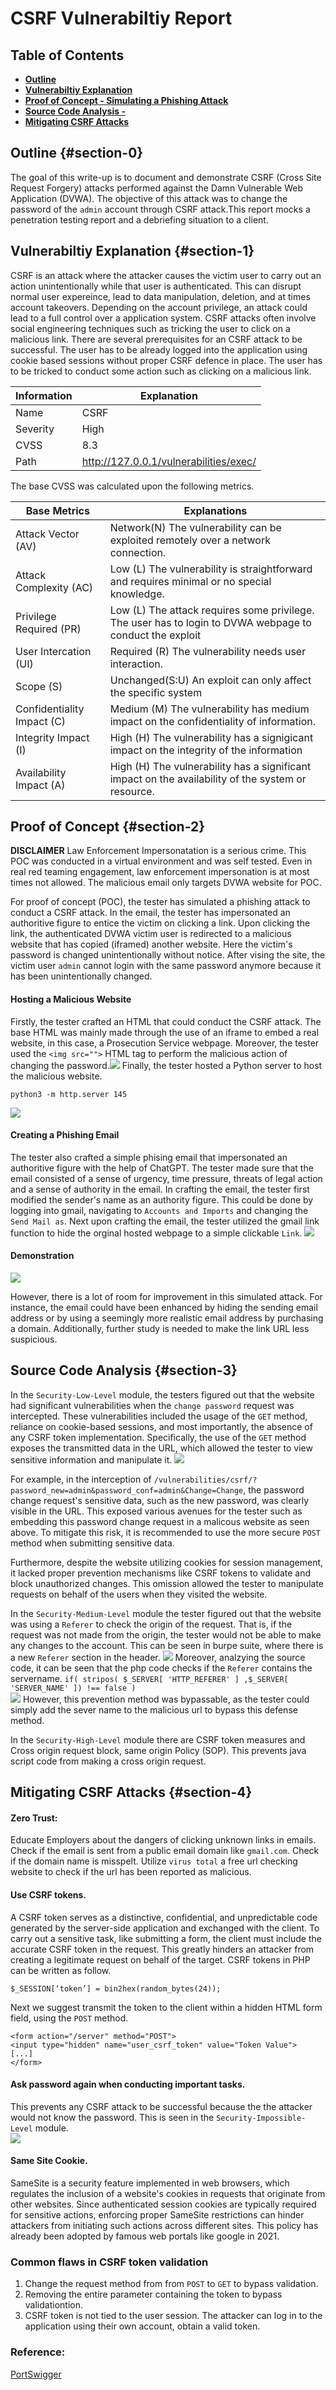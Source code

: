 # CSRF Vulnerabiltiy Report

## Table of Contents
- [**Outline**](#section-0)
- [**Vulnerabiltiy Explanation**](#section-1)
- [ **Proof of Concept - Simulating a Phishing Attack**](#section-2)
- [ **Source Code Analysis -**](#section-3)
- [**Mitigating CSRF Attacks**](#section-4)

## Outline {#section-0}
The goal of this write-up is to document and demonstrate CSRF (Cross Site Request Forgery) attacks performed  against the  Damn Vulnerable Web Application (DVWA). The objective of this attack was to change the password of the `admin` account through CSRF attack.This report mocks a penetration testing report and a debriefing situation to a client.

## Vulnerabiltiy Explanation {#section-1}
CSRF is an attack where the attacker causes the victim user to carry out an action unintentionally while that user is authenticated. This can disrupt normal user expereince, lead to data manipulation, deletion, and at times account takeovers. Depending on the account privilege, an attack could lead to a full control over a application system. CSRF attacks often involve social engineering techniques such as tricking the user to click on a malicious link. There are several prerequisites for an CSRF attack to be successful. The user has to be already logged into the application using cookie based sessions without proper CSRF defence in place. The user has to be tricked to conduct some action such as clicking on a malicious link. 

| Information | Explanation                                                                      |
|-------------|----------------------------------------------------------------------------------|
| Name        | CSRF                                                                             |
| Severity    | High                                                                             |
| CVSS        | 8.3                                                                              |
| Path        | http://127.0.0.1/vulnerabilities/exec/



The base CVSS was calculated upon the following metrics.  

| Base Metrics               | Explanations                                                                                             |
|----------------------------|----------------------------------------------------------------------------------------------------------|
| Attack Vector (AV)         | Network(N) The vulnerability can be exploited remotely over a network connection.                        |
| Attack Complexity (AC)     | Low (L) The vulnerability is straightforward and requires minimal or no special knowledge.               |
| Privilege Required (PR)    | Low (L) The attack requires some privilege. The user has to login to DVWA webpage to conduct the exploit |
| User Intercation (UI)      | Required (R) The vulnerability needs user interaction.                                |
| Scope (S)                  | Unchanged(S:U) An exploit can only affect the specific system                                            |
| Confidentiality Impact (C) | Medium (M) The vulnerability has medium impact on  the confidentiality of information.                   |
| Integrity Impact (I)       | High (H) The vulnerability has a signigicant impact on the integrity of the information                  |
| Availability Impact (A)    | High (H) The vulnerability has a significant impact on the availability of the system or resource.       |


## Proof of Concept {#section-2}
**DISCLAIMER**
Law Enforcement Impersonatation is a serious crime. This POC was conducted in a virtual environment and was self tested. Even in real red teaming engagement, law enforcement impersonation is at most times not allowed.  The malicious email only targets DVWA website for POC.

For proof of concept (POC), the tester has simulated a phishing attack to conduct a CSRF attack. In the email, the tester has impersonated an authoritive figure to entice the victim on clicking a link.  Upon clicking the link, the authenticated DVWA victim user is redirected to a malicious website that has copied (iframed) another website. Here the victim's password is changed unintentionally without notice. After vising the site, the victim user `admin` cannot login with the same password anymore because it has been unintentionally changed. 

#### Hosting a Malicious Website
Firstly, the tester crafted an HTML that could conduct the CSRF attack. The base HTML was mainly made through the use of an iframe to embed a real website, in this case, a Prosecution Service webpage. Moreover, the tester used the `<img src="">` HTML tag to perform the malicious action of changing the password.![](/assets/CSRF/code.png)
Finally, the tester hosted a Python server to host the malicious website.
```{bash}
python3 -m http.server 145 
```
![](/assets/CSRF/fake.png)



#### Creating a Phishing Email
The tester also crafted a simple phising email that impersonated an authoritive figure with the help of ChatGPT. The tester made sure that the email consisted of a sense of urgency, time pressure, threats of legal action and a sense of authority in the email. In crafting the email, the tester first modified the sender's name as an authority figure. This could be done by logging into gmail, navigating to `Accounts and Imports` and changing the `Send Mail as`. Next upon crafting the email, the tester utilized the gmail link function to hide the orginal hosted webpage to a simple clickable `Link`.
![](/assets/CSRF/phish.png) 

#### Demonstration  
![](/assets/CSRF/CSRF.gif)

However, there is a lot of room for improvement in this simulated attack. For instance, the email could have been enhanced by hiding the sending email address or by using a seemingly more realistic email address by purchasing a domain. Additionally, further study is needed to make the link URL less suspicious.

## Source Code Analysis {#section-3}

In the `Security-Low-Level` module, the testers figured out that the website had significant vulnerabilities when the `change password` request was intercepted. These vulnerabilities included the usage of the `GET` method, reliance on cookie-based sessions, and most importantly, the absence of any CSRF token implementation. Specifically, the use of the `GET` method exposes the transmitted data in the URL, which allowed the tester to view sensitive information and manipulate it.
![](/assets/CSRF/easy.png)

For example, in the interception of `/vulnerabilities/csrf/?password_new=admin&password_conf=admin&Change=Change`, the password change request's sensitive data, such as the new password, was clearly visible in the URL. This exposed various avenues for the tester such as embedding this password change request in a malicous website as seen above. To mitigate this risk, it is recommended to use the more secure `POST` method when submitting sensitive data.

Furthermore, despite the website utilizing cookies for session management, it lacked proper prevention mechanisms like CSRF tokens to validate and block unauthorized changes. This omission allowed the tester to manipulate requests on behalf of the users when they visited the website.

In the  `Security-Medium-Level` module the tester figured out that the website was using a `Referer` to check the origin of the request. That is, if the request was not made from the origin, the tester would not be able to make any changes to the account. This can be seen in burpe suite, where there is a new `Referer` section in the header. 
![ ](/assets/CSRF/medium.png)
Moreover, analzying the source code, it can be seen that the php code checks if the `Referer` contains the servername. `if( stripos( $_SERVER[ 'HTTP_REFERER' ] ,$_SERVER[ 'SERVER_NAME' ]) !== false )`  
![ ](/assets/CSRF/source.png)
However, this prevention method was bypassable, as the tester could simply add the sever name to the malicious url to bypass this defense method.


In the  `Security-High-Level` module there are CSRF token measures and Cross origin request block, same origin Policy (SOP). This prevents java script code from making a cross origin request. 



## Mitigating CSRF Attacks {#section-4}  
#### Zero Trust:  
Educate Employers about the dangers of clicking unknown links in emails. Check if the email is sent from a public email domain like `gmail.com`. Check if the domain name is misspelt. Utilize `virus total` a free url checking website to check if the url has been reported as malicious.
#### Use CSRF tokens.  

A CSRF token serves as a distinctive, confidential, and unpredictable code generated by the server-side application and exchanged with the client. To carry out a sensitive task, like submitting a form, the client must include the accurate CSRF token in the request. This greatly hinders an attacker from creating a legitimate request on behalf of the target.
CSRF tokens in PHP can be written as follow.  
```{php}
$_SESSION[‘token’] = bin2hex(random_bytes(24));
```
 Next we suggest transmit the token to the client within a hidden HTML form field, using the `POST` method. 

```{bash}
<form action="/server" method="POST">
<input type="hidden" name="user_csrf_token" value="Token Value">
[...]
</form>
```

#### Ask password again when conducting important tasks.   
This prevents any CSRF attack to be successful because the the attacker would not know the password. This is seen in the  `Security-Impossible-Level` module.  
![ ](/assets/CSRF/impossible.png)

#### Same Site Cookie.      
SameSite is a security feature implemented in web browsers, which regulates the inclusion of a website's cookies in requests that originate from other websites. Since authenticated session cookies are typically required for sensitive actions, enforcing proper SameSite restrictions can hinder attackers from initiating such actions across different sites. This policy has already been adopted by famous web portals like google in 2021.      


### Common flaws in CSRF token validation
1. Change the request method from from `POST` to `GET` to bypass validation.
2. Removing the entire parameter containing the token to bypass validationtion.
3. CSRF token is not tied to the user session. The attacker can log in to the application using their own account, obtain a valid token.

### Reference: 
[PortSwigger](https://portswigger.net/web-security/csrf)